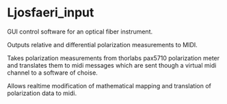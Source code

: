 # Ljosfaeri_input
GUI control software for an optical fiber instrument. 

Outputs relative and differential polarization measurements to MIDI. 

Takes polarization measurements from thorlabs pax5710 polarization meter and translates them to midi messages which are sent though a virtual midi channel to a software of choise. 

Allows realtime modification of mathematical mapping and translation of polarization data to midi.


